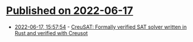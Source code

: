 # [Published on 2022-06-17](index.md)

* [2022-06-17, 15:57:54](https://news.ycombinator.com/item?id=31780128) - [CreuSAT: Formally verified SAT solver written in Rust and verified with Creusot](https://github.com/sarsko/CreuSAT)
